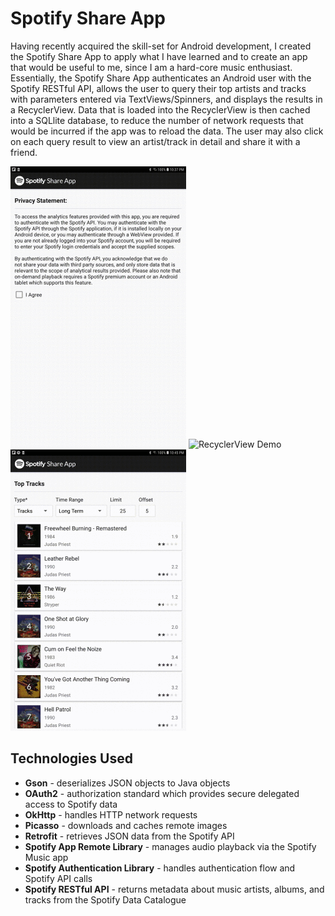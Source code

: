 # Spotify Share App
Having recently acquired the skill-set for Android development, I created the Spotify Share App to apply what I have learned and to create an app that would be useful to me, since I am a hard-core music enthusiast. Essentially, the Spotify Share App authenticates an Android user with the Spotify RESTful API, allows the user to query their top artists and tracks with parameters entered via TextViews/Spinners, and displays the results in a RecyclerView. Data that is loaded into the RecyclerView is then cached into a SQLlite database, to reduce the number of network requests that would be incurred if the app was to reload the data. The user may also click on each query result to view an artist/track in detail and share it with a friend.

![Authentication Demo](app/src/main/res/drawable/authentication_demo_optimized.gif?raw=true "Authenticating User with Spotify API")
![RecyclerView Demo](app/src/main/res/drawable/recyclerview_demo_optimized.gif?raw=true "Loading Data Into RecyclerView")
![Playback Demo](app/src/main/res/drawable/playback_demo_optimized.gif?raw=true "Track Player")

## Technologies Used
* **Gson** - deserializes JSON objects to Java objects
* **OAuth2** - authorization standard which provides secure delegated access to Spotify data
* **OkHttp** - handles HTTP network requests
* **Picasso** - downloads and caches remote images
* **Retrofit** - retrieves JSON data from the Spotify API 
* **Spotify App Remote Library** - manages audio playback via the Spotify Music app
* **Spotify Authentication Library** - handles authentication flow and Spotify API calls
* **Spotify RESTful API** - returns metadata about music artists, albums, and tracks from the Spotify Data Catalogue

